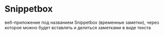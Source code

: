 # Snippetbox
веб-приложение под названием Snippetbox (временные заметки), через которое можно будет вставлять и делиться заметками в виде текста
